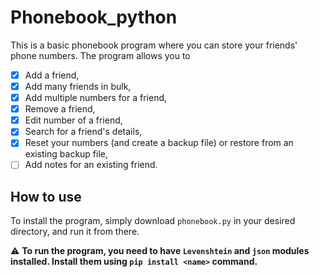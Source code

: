 # Phonebook_python
This is a basic phonebook program where you can store your friends' phone numbers. The program allows you to
- [x] Add a friend,
- [x] Add many friends in bulk,
- [x] Add multiple numbers for a friend, 
- [x] Remove a friend,
- [x] Edit number of a friend,
- [x] Search for a friend's details,
- [x] Reset your numbers (and create a backup file) or restore from an existing backup file,
- [ ] Add notes for an existing friend.
## How to use
To install the program, simply download `phonebook.py` in your desired directory, and run it from there.

⚠️ **To run the program, you need to have `Levenshtein` and `json` modules installed. Install them using `pip install <name>` command.**
